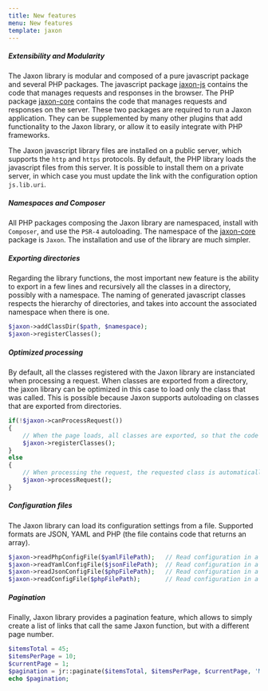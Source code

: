 ```yaml
---
title: New features
menu: New features
template: jaxon
---
```


##### Extensibility and Modularity

The Jaxon library is modular and composed of a pure javascript package and several PHP packages.
The javascript package [jaxon-js](https://github.com/jaxon-php/jaxon-js) contains the code that manages requests and responses in the browser.
The PHP package [jaxon-core](https://github.com/jaxon-php/jaxon-core) contains the code that manages requests and responses on the server.
These two packages are required to run a Jaxon application. They can be supplemented by many other plugins that add functionality to the Jaxon library, or allow it to easily integrate with PHP frameworks.

The Jaxon javascript library files are installed on a public server, which supports the `http` and `https` protocols. By default, the PHP library loads the javascript files from this server. It is possible to install them on a private server, in which case you must update the link with the configuration option `js.lib.uri`.

##### Namespaces and Composer

All PHP packages composing the Jaxon library are namespaced, install with `Composer`, and use the `PSR-4` autoloading. The namespace of the [jaxon-core](https://github.com/jaxon-php/jaxon-core) package is `Jaxon`.
The installation and use of the library are much simpler.

##### Exporting directories

Regarding the library functions, the most important new feature is the ability to export in a few lines and recursively all the classes in a directory, possibly with a namespace.
The naming of generated javascript classes respects the hierarchy of directories, and takes into account the associated namespace when there is one.
```php
$jaxon->addClassDir($path, $namespace);
$jaxon->registerClasses();
```

##### Optimized processing

By default, all the classes registered with the Jaxon library are instanciated when processing a request.
When classes are exported from a directory, the jaxon library can be optimized in this case to load only the class that was called.
This is possible because Jaxon supports autoloading on classes that are exported from directories.
```php
if(!$jaxon->canProcessRequest())
{
    // When the page loads, all classes are exported, so that the code can be generated.
    $jaxon->registerClasses();
}
else
{
    // When processing the request, the requested class is automatically loaded with the autoloading.
    $jaxon->processRequest();
}
```

##### Configuration files

The Jaxon library can load its configuration settings from a file. Supported formats are JSON, YAML and PHP (the file contains code that returns an array).
```php
$jaxon->readPhpConfigFile($yamlFilePath);   // Read configuration in a PHP file.
$jaxon->readYamlConfigFile($jsonFilePath);  // Read configuration in a YAML file.
$jaxon->readJsonConfigFile($phpFilePath);   // Read configuration in a JSON file.
$jaxon->readConfigFile($phpFilePath);       // Read configuration in a file based on its extension.
```

##### Pagination

Finally, Jaxon library provides a pagination feature, which allows to simply create a list of links that call the same Jaxon function, but with a different page number.
```php
$itemsTotal = 45;
$itemsPerPage = 10;
$currentPage = 1;
$pagination = jr::paginate($itemsTotal, $itemsPerPage, $currentPage, 'MyClass.showPage', jr::page(), jr::html('pagination-text'));
echo $pagination;
```
